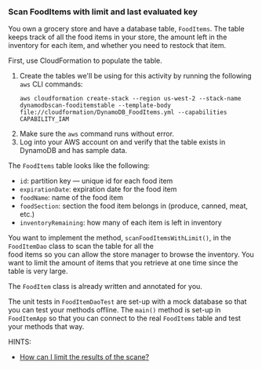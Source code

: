 ### Scan FoodItems with limit and last evaluated key

You own a grocery store and have a database table, `FoodItems`. The table keeps track of all the food items in your
store, the amount left in the inventory for each item, and whether you need to restock that item. 

First, use CloudFormation to populate the table.

1. Create the tables we'll be using for this activity by running the following `aws` CLI commands:
   ```none
   aws cloudformation create-stack --region us-west-2 --stack-name dynamodbscan-fooditemstable --template-body file://cloudformation/DynamoDB_FoodItems.yml --capabilities CAPABILITY_IAM
   ```
1. Make sure the `aws` command runs without error.
1. Log into your AWS account on and verify that the table exists in DynamoDB and has sample data.

The `FoodItems` table looks like the following:

* `id`: partition key — unique id for each food item
* `expirationDate`: expiration date for the food item
* `foodName`: name of the food item
* `foodSection`: section the food item belongs in (produce, canned, meat, etc.)
* `inventoryRemaining`: how many of each item is left in inventory

You want to implement the method, `scanFoodItemsWithLimit()`, in the `FoodItemDao` class to scan the table for all the  
food items so you can allow the store manager to browse the inventory. You want to limit the amount of items that you 
retrieve at one time since the table is very large.

The `FoodItem` class is already written and annotated for you.

The unit tests in `FoodItemDaoTest` are set-up with a mock database so that you can test your methods offline. The 
`main()` method is set-up in `FoodItemApp` so that you can connect to the real `FoodItems` table and test your methods 
that way.

HINTS:
* [How can I limit the results of the scane?](hints/hint-01.md)
